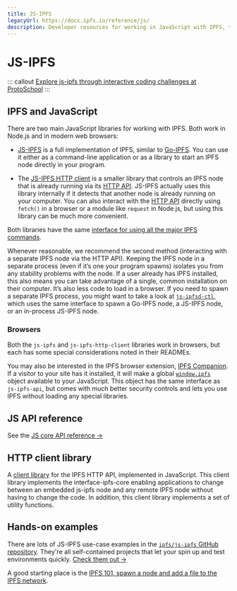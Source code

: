 ```yaml
---
title: JS-IPFS
legacyUrl: https://docs.ipfs.io/reference/js/
description: Developer resources for working in JavaScript with IPFS, the InterPlanetary File System.
---
```


# JS-IPFS

::: callout
[Explore js-ipfs through interactive coding challenges at ProtoSchool](https://proto.school/tutorials?course=ipfs)
:::

## IPFS and JavaScript

There are two main JavaScript libraries for working with IPFS. Both work in Node.js and in modern web browsers:

- [JS-IPFS](https://github.com/ipfs/js-ipfs/tree/master/packages/ipfs) is a full implementation of IPFS, similar to [Go-IPFS](https://github.com/ipfs/go-ipfs). You can use it either as a command-line application or as a library to start an IPFS node directly in your program.

- The [JS-IPFS HTTP client](https://github.com/ipfs/js-ipfs/tree/master/packages/ipfs-http-client) is a smaller library that controls an IPFS node that is already running via its [HTTP API](/reference/http/api/). JS-IPFS actually uses this library internally if it detects that another node is already running on your computer. You can also interact with the [HTTP API](/reference/http/api/) directly using `fetch()` in a browser or a module like `request` in Node.js, but using this library can be much more convenient.

Both libraries have the same [interface for using all the major IPFS commands](https://github.com/ipfs/js-ipfs/tree/master/docs/core-api).

Whenever reasonable, we recommend the second method (interacting with a separate IPFS node via the HTTP API). Keeping the IPFS node in a separate process (even if it’s one your program spawns) isolates you from any stability problems with the node. If a user already has IPFS installed, this also means you can take advantage of a single, common installation on their computer. It’s also less code to load in a browser. If you need to spawn a separate IPFS process, you might want to take a look at [`js-ipfsd-ctl`](https://github.com/ipfs/js-ipfsd-ctl), which uses the same interface to spawn a Go-IPFS node, a JS-IPFS node, or an in-process JS-IPFS node.

### Browsers

Both the `js-ipfs` and `js-ipfs-http-client` libraries work in browsers, but each has some special considerations noted in their READMEs.

You may also be interested in the IPFS browser extension, [IPFS Companion](https://github.com/ipfs-shipyard/ipfs-companion). If a visitor to your site has it installed, it will make a global [`window.ipfs`](https://github.com/ipfs-shipyard/ipfs-companion/blob/master/docs/window.ipfs.md) object available to your JavaScript. This object has the same interface as `js-ipfs-api`, but comes with much better security controls and lets you use IPFS without loading any special libraries.

## JS API reference

See the [JS core API reference →](https://github.com/ipfs/js-ipfs/tree/master/docs/core-api)

## HTTP client library

A [client library](https://github.com/ipfs/js-ipfs/tree/master/packages/ipfs-http-client) for the IPFS HTTP API, implemented in JavaScript. This client library implements the interface-ipfs-core enabling applications to change between an embedded js-ipfs node and any remote IPFS node without having to change the code. In addition, this client library implements a set of utility functions.

## Hands-on examples

There are lots of JS-IPFS use-case examples in the [`ipfs/js-ipfs` GitHub repository](https://github.com/ipfs/js-ipfs). They're all self-contained projects that let your spin up and test environments quickly. [Check them out →](https://github.com/ipfs/js-ipfs/tree/master/examples)

A good starting place is the [IPFS 101, spawn a node and add a file to the IPFS network](https://github.com/ipfs/js-ipfs/tree/master/examples/ipfs-101).
